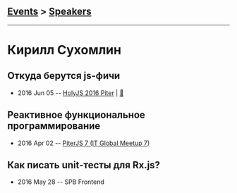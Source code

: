 ## [Events](../README.md) > [Speakers](../speakers.md)
---

# Кирилл Сухомлин

## Откуда берутся js-фичи
- 2016 Jun 05 -- [HolyJS 2016 Piter](https://www.youtube.com/watch?v=FNl2ohtBRnM)  | [:notebook:](http://public.jugru.org/holyjs/2016/spb/day_1/track_2/suhomlin.pdf)  
## Реактивное функциональное программирование
- 2016 Apr 02 -- [PiterJS 7 (IT Global Meetup 7)](https://www.youtube.com/watch?v=ie6pVGSgInw)    
## Как писать unit-тесты для Rx.js?
- 2016 May 28 -- SPB Frontend    
